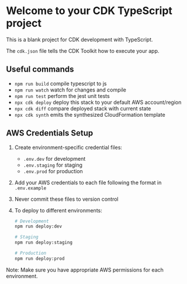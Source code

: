 # Welcome to your CDK TypeScript project

This is a blank project for CDK development with TypeScript.

The `cdk.json` file tells the CDK Toolkit how to execute your app.

## Useful commands

* `npm run build`   compile typescript to js
* `npm run watch`   watch for changes and compile
* `npm run test`    perform the jest unit tests
* `npx cdk deploy`  deploy this stack to your default AWS account/region
* `npx cdk diff`    compare deployed stack with current state
* `npx cdk synth`   emits the synthesized CloudFormation template

## AWS Credentials Setup

1. Create environment-specific credential files:
   - `.env.dev` for development
   - `.env.staging` for staging
   - `.env.prod` for production

2. Add your AWS credentials to each file following the format in `.env.example`

3. Never commit these files to version control

4. To deploy to different environments:
   ```bash
   # Development
   npm run deploy:dev

   # Staging
   npm run deploy:staging

   # Production
   npm run deploy:prod
   ```

Note: Make sure you have appropriate AWS permissions for each environment.
